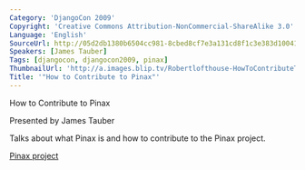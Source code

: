 ```yaml
---
Category: 'DjangoCon 2009'
Copyright: 'Creative Commons Attribution-NonCommercial-ShareAlike 3.0'
Language: 'English'
SourceUrl: http://05d2db1380b6504cc981-8cbed8cf7e3a131cd8f1c3e383d10041.r93.cf2.rackcdn.com/djangocon-2009/28_how-to-contribute-to-pinax.ogv
Speakers: [James Tauber]
Tags: [djangocon, djangocon2009, pinax]
ThumbnailUrl: 'http://a.images.blip.tv/Robertlofthouse-HowToContributeToPinax109.png'
Title: '"How to Contribute to Pinax"'
---
```

How to Contribute to Pinax

  
Presented by James Tauber

  
Talks about what Pinax is and how to contribute to the Pinax project.

  
[Pinax project](http://pinaxproject.com/)

